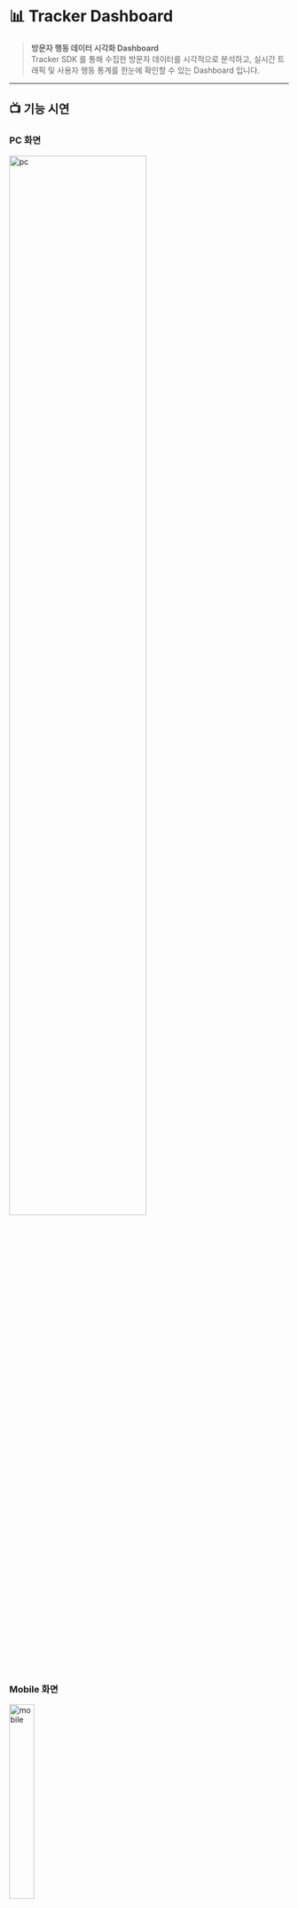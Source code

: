 # 📊 Tracker Dashboard
> **방문자 행동 데이터 시각화 Dashboard**  
> Tracker SDK 를 통해 수집한 방문자 데이터를 시각적으로 분석하고, 실시간 트래픽 및 사용자 행동 통계를 한눈에 확인할 수 있는 Dashboard 입니다.

---

## 📺 기능 시연

### PC 화면
<p>
<img src="https://github.com/user-attachments/assets/40407000-c101-49b0-9a94-87f034d03cca" width="70%" alt="pc"/>
</p>

### Mobile 화면
<p>
<img src="https://github.com/user-attachments/assets/db4376df-b7fe-41bb-b0b7-717d01b89d08" width="30%" alt="mobile"/>
<p>
---

## 아키텍처

![architecture](https://github.com/user-attachments/assets/cf8a5133-9cd3-41d9-938c-a593ce8d0f4d)

---

## 인증 및 데이터 흐름

![auth_data](https://github.com/user-attachments/assets/4162c240-81cc-4e37-8230-5db1bd3fcbb3)

---

## 🍀 배포링크 
- [SDK](https://www.npmjs.com/package/tracker-sdk-nemo?activeTab=readme)
- [Dashboard](https://tracker-dashboard.site/login)
- [Server](https://tracker-server.site) _(서버 상태에 따라 접근이 제한될 수 있습니다.)_

---
## 🛠️ 기술 스택

### 🚀 Frontend
 - **React 19** - UI 라이브러리
 - **TypeScript** - 타입 안정성 
 - **Vite** - 번들링 및 개발 서버
 - **Tailwind CSS** - 유틸리티 css 프레임워크
 - **React Query** - 서버 상태 관리 및 데이터 fetching
 - **Tanstack React-Router** - SPA 라우팅
 - **Recharts** - 데이터 시각화 Chart
 - **React Icons** - 아이콘
 - **React Hook Form** - 폼 상태 관리
 - **React Toastify** - 토스트 알림
 - **Axios** - API 통신

### ☁️ 배포
 - **Cloud Front, S3** - Frontend 정적 파일 배포 및 CDN

### ⚙️ CI/CD
 - **GitHub Actions** - 자동 빌드 및 배포 파이프라인

---

## 💡 주요기능 
 - 실시간 사용자 수 집계
 - 방문자 국가 통계, 언어 통계, 해상도 분석 통계
 - 이탈자 페이지 위치 통계
 - 반응형 레이아웃 (모바일 / 태블릿 / PC)
 - 재방문률
 - 총 방문자 통계, 실제 방문자 통계
 - 유입 경로 통계
 - 장치 종류 통계, 운영체제 종류 통계, 브라우저 종류 통계
 - 날짜별 방문 페이지 통계, 날짜별 실제 방문자 수 및 총 방문자 수 통계
 - API key 복사
 - 회원가입 / 로그인 

---

 ## ⚙️ 설치 및 실행 방법
 https://tracker-dashboard.site/login

 ### Tracker SDK 실행
  1. npm install tracker-sdk-nemo@latest 설치
  2. TrackerWrapper 컴포넌트 생성 
  3. useEffect내부에 tracker.init('apiKey 작성')
  4. 상위 컴포넌트 trackerWrapper로 감싸기 

  ```ts
  import Tracker from 'tracker-sdk-nemo'

  useEffect(() => {
    Tracker.init('복사한 API Key')
  }, [])

 ### Tracker Dashboard 실행
  1. 회원가입
  2. 나의정보 이동 
  3. APIKey 복사
 


